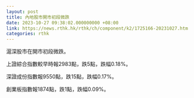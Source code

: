```yaml
---
layout: post
title: 內地股市開市初段微跌
date: 2023-10-27 09:38:02.000000000 +08:00
link: https://news.rthk.hk/rthk/ch/component/k2/1725166-20231027.htm
categories: rthk
---
```


滬深股市在開市初段微跌。

上證綜合指數較早時報2983點，跌5點，跌幅0.18%。

深證成份指數報9550點，跌15點，跌幅0.17%。

創業板指數報1874點，跌1點，跌幅0.09%。

